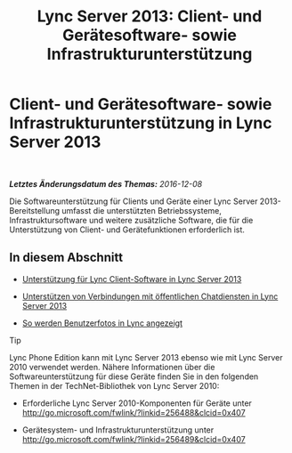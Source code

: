 ﻿---
title: 'Lync Server 2013: Client- und Gerätesoftware- sowie Infrastrukturunterstützung'
TOCTitle: Client- und Gerätesoftware- sowie Infrastrukturunterstützung
ms:assetid: 5dcccc2d-efb0-4e7d-9f14-34435fac8dde
ms:mtpsurl: https://technet.microsoft.com/de-de/library/Gg398412(v=OCS.15)
ms:contentKeyID: 49294144
ms.date: 12/10/2016
mtps_version: v=OCS.15
ms.translationtype: HT
---

# Client- und Gerätesoftware- sowie Infrastrukturunterstützung in Lync Server 2013

 

_**Letztes Änderungsdatum des Themas:** 2016-12-08_

Die Softwareunterstützung für Clients und Geräte einer Lync Server 2013-Bereitstellung umfasst die unterstützten Betriebssysteme, Infrastruktursoftware und weitere zusätzliche Software, die für die Unterstützung von Client- und Gerätefunktionen erforderlich ist.

## In diesem Abschnitt

  -   
    [Unterstützung für Lync Client-Software in Lync Server 2013](lync-server-2013-lync-client-software-support.md)

  -   
    [Unterstützen von Verbindungen mit öffentlichen Chatdiensten in Lync Server 2013](lync-server-2013-support-for-public-instant-messenger-connectivity.md)

  -   
    [So werden Benutzerfotos in Lync angezeigt](how-user-photos-are-displayed-in-lync.md)


> [!TIP]
> Lync Phone Edition kann mit Lync Server 2013 ebenso wie mit Lync Server 2010 verwendet werden. Nähere Informationen über die Softwareunterstützung für diese Geräte finden Sie in den folgenden Themen in der TechNet-Bibliothek von Lync Server 2010: 
> <UL>
> <LI>
> <P>Erforderliche Lync Server 2010-Komponenten für Geräte unter <A class=uri href="http://go.microsoft.com/fwlink/?linkid=256488%26clcid=0x407">http://go.microsoft.com/fwlink/?linkid=256488&amp;clcid=0x407</A></P>
> <LI>
> <P>Gerätesystem- und Infrastrukturunterstützung unter <A class=uri href="http://go.microsoft.com/fwlink/?linkid=256489%26clcid=0x407">http://go.microsoft.com/fwlink/?linkid=256489&amp;clcid=0x407</A></P></LI></UL>


